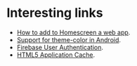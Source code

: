 # Interesting links

* [How to add to Homescreen a web app](https://developer.chrome.com/multidevice/android/installtohomescreen).
* [Support for theme-color in Android](http://updates.html5rocks.com/2014/11/Support-for-theme-color-in-Chrome-39-for-Android).
* [Firebase User Authentication](https://www.firebase.com/docs/web/guide/user-auth.html).
* [HTML5 Application Cache](http://www.html5rocks.com/es/tutorials/appcache/beginner/).